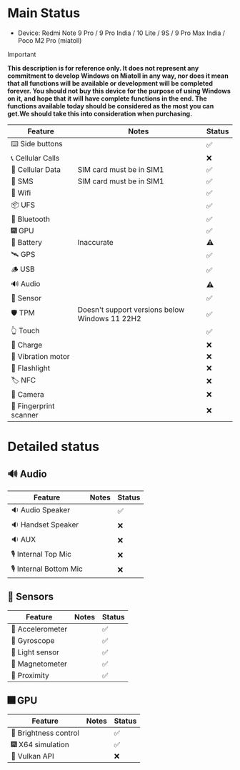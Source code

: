 # Main Status

- Device: Redmi Note 9 Pro / 9 Pro India / 10 Lite / 9S / 9 Pro Max India / Poco M2 Pro (miatoll)

> [!IMPORTANT]
> **This description is for reference only. It does not represent any commitment to develop Windows on Miatoll in any way, nor does it mean that all functions will be available or development will be completed forever. You should not buy this device for the purpose of using Windows on it, and hope that it will have complete functions in the end. The functions available today should be considered as the most you can get.We should take this into consideration when purchasing.**

| Feature                | Notes                                           | Status         |
|------------------------|-------------------------------------------------|----------------|
| ⌨️ Side buttons        |                                                 | ✅            |
| 📞 Cellular Calls      |                                                 | ❌            |
| 📶 Cellular Data       | SIM card must be in SIM1                        | ✅            |
| 💬 SMS                 | SIM card must be in SIM1                        | ✅            |
| 🛜 Wifi                |                                                 | ✅            |
| 📦 UFS                 |                                                 | ✅            |
| 🔵 Bluetooth           |                                                 | ✅            |
| 🎆 GPU                 |                                                 | ✅            |
| 🔋 Battery             | Inaccurate                                      | ⚠️            |
| 🛰️ GPS                 |                                                 | ✅            |
| 🪵 USB                 |                                                 | ✅            |
| 🔊 Audio               |                                                 | ⚠️            |
| 🧭 Sensor              |                                                 | ✅            |
| 🛡️ TPM                 | Doesn't support versions below Windows 11 22H2  | ✅            |
| 👆 Touch               |                                                 | ✅            |
| 🔌 Charge              |                                                 | ❌            |
| 📳 Vibration motor     |                                                 | ❌            |
| 🔦 Flashlight          |                                                 | ❌            |
| 🏷️ NFC                 |                                                 | ❌            |
| 📸 Camera              |                                                 | ❌            |
| 🧬 Fingerprint scanner |                                                 | ❌            |

# Detailed status

## 🔊 Audio

| Feature                | Notes                                       | Status         |
|------------------------|---------------------------------------------|----------------|
| 🔉 Audio Speaker       |                                             | ✅            |
| 🔉 Handset  Speaker    |                                             | ❌            |
| 🔉 AUX                 |                                             | ❌            |
| 🎙️ Internal Top Mic    |                                             | ❌            |
| 🎙️ Internal Bottom Mic |                                             | ❌            |

## 🧭 Sensors

| Feature                | Notes                                       | Status         |
|------------------------|---------------------------------------------|----------------|
| 🧭 Accelerometer       |                                             | ✅            |
| 🧭 Gyroscope           |                                             | ✅            |
| 🧭 Light sensor        |                                             | ✅            |
| 🧭 Magnetometer        |                                             | ✅            |
| 🧭 Proximity           |                                             | ✅            |

## 🎆 GPU

| Feature                | Notes                               | Status         |
|------------------------|-------------------------------------|----------------|
| 📲 Brightness control  |                                     | ✅            |
| 🎆 X64 simulation      |                                     | ✅            |
| 🌋 Vulkan API          |                                     | ❌            |
